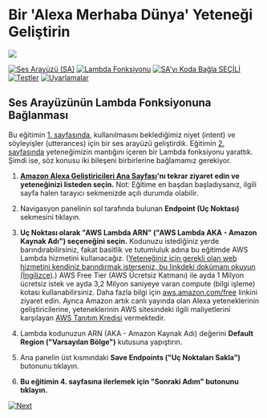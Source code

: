 # Bir 'Alexa Merhaba Dünya' Yeteneği Geliştirin
<img src="https://m.media-amazon.com/images/G/01/mobile-apps/dex/alexa/alexa-skills-kit/tutorials/quiz-game/header._TTH_.png" />

[![Ses Arayüzü (SA)](https://user-images.githubusercontent.com/6242253/49790785-1f51f800-fd40-11e8-9f61-5adad636aa37.png)](./1-voice-user-interface.md)
[![Lambda Fonksiyonu](https://user-images.githubusercontent.com/6242253/49790804-2973f680-fd40-11e8-8932-fe79a3bff929.png)](./2-lambda-function.md)
[![SA'yı Koda Bağla SEÇİLİ](https://user-images.githubusercontent.com/6242253/49790813-2ed14100-fd40-11e8-8f74-9f98ad6ab544.png)](./3-connect-vui-to-code.md)
[![Testler](https://user-images.githubusercontent.com/6242253/49797809-a065bb00-fd51-11e8-8ebc-c1d210e888f6.png)](./4-testing.md)
[![Uyarlamalar](https://user-images.githubusercontent.com/6242253/49790859-43add480-fd40-11e8-87e5-2daea3d4f005.png)](./5-next-steps.md)

## Ses Arayüzünün Lambda Fonksiyonuna Bağlanması

Bu eğitimin [1. sayfasında](./1-voice-user-interface.md), kullanılmasını beklediğimiz niyet (intent) ve söyleyişler (utterances) için bir ses arayüzü geliştirdik.  Eğitimin [2. sayfasında](./2-lambda-function.md) yeteneğimizin mantığını içeren bir Lambda fonksiyonu yarattık.  Şimdi ise, söz konusu iki bileşeni birbirlerine bağlamamız gerekiyor.

1.  **[Amazon Alexa Geliştiricileri Ana Sayfası](https://developer.amazon.com/alexa/console/ask?&sc_category=Owned&sc_channel=RD&sc_campaign=Evangelism2018&sc_publisher=github&sc_content=Survey&sc_detail=hello-world-nodejs-V2_GUI-3&sc_funnel=Convert&sc_country=WW&sc_medium=Owned_RD_Evangelism2018_github_Survey_hello-world-nodejs-V2_GUI-3_Convert_WW_beginnersdevs&sc_segment=beginnersdevs)'nı tekrar ziyaret edin ve yeteneğinizi listeden seçin.** Not: Eğitime en başdan başladıysanız, ilgili sayfa halen tarayıcı sekmenizde açılı durumda olabilir.

2. Navigasyon panelinin sol tarafında bulunan **Endpoint (Uç Noktası)** sekmesini tıklayın.

3.  **Uç Noktası olarak "AWS Lambda ARN" ("AWS Lambda AKA - Amazon Kaynak Adı") seçeneğini seçin.**  Kodunuzu istediğiniz yerde barındırabilirsiniz, fakat basitlik ve tutumluluk adına bu eğitimde AWS Lambda hizmetini kullanacağız. ([Yeteneğiniz için gerekli olan web hizmetini kendiniz barındırmak isterseniz, bu linkdeki dokümanı okuyun (İngilizce)](https://developer.amazon.com/public/solutions/alexa/alexa-skills-kit/docs/developing-an-alexa-skill-as-a-web-service?&sc_category=Owned&sc_channel=RD&sc_campaign=Evangelism2018&sc_publisher=github&sc_content=Survey&sc_detail=hello-world-nodejs-V2_GUI-3&sc_funnel=Convert&sc_country=WW&sc_medium=Owned_RD_Evangelism2018_github_Survey_hello-world-nodejs-V2_GUI-3_Convert_WW_beginnersdevs&sc_segment=beginnersdevs).)  AWS Free Tier (AWS Ücretsiz Katmanı) ile ayda 1 Milyon ücretsiz istek ve ayda 3,2 Milyon saniyeye varan compute (bilgi işleme) kotası kullanabilirsiniz. Daha fazla bilgi için [aws.amazon.com/free](https://aws.amazon.com/free/) linkini ziyaret edin. Ayrıca Amazon artık canlı yayında olan Alexa yeteneklerinin geliştiricilerine, yeteneklerinin AWS sitesindeki ilgili maliyetlerini karşılayan 
[AWS Tanıtım Kredisi](https://developer.amazon.com/alexa-skills-kit/alexa-aws-credits?&sc_category=Owned&sc_channel=RD&sc_campaign=Evangelism2018&sc_publisher=github&sc_content=Survey&sc_detail=hello-world-nodejs-V2_GUI-3&sc_funnel=Convert&sc_country=WW&sc_medium=Owned_RD_Evangelism2018_github_Survey_hello-world-nodejs-V2_GUI-3_Convert_WW_beginnersdevs&sc_segment=beginnersdevs) vermektedir.

4.  Lambda kodunuzun ARN (AKA - Amazon Kaynak Adı) değerini **Default Region ("Varsayılan Bölge")** kutusuna yapıştırın.

5. Ana panelin üst kısmındaki **Save Endpoints ("Uç Noktaları Sakla")** butonunu tıklayın.

6. **Bu eğitimin 4. sayfasına ilerlemek için "Sonraki Adım" butonunu tıklayın.**

[![Next](https://user-images.githubusercontent.com/6242253/49817100-6c55be80-fd80-11e8-9ce6-9ff633e67c70.png)](./4-testing.md)
